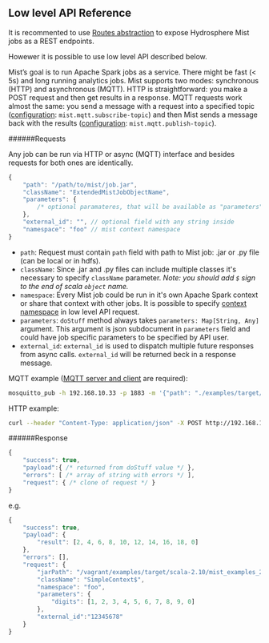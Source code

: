 ## Low level API Reference

It is recommented to use [Routes abstraction](routes.md) to expose Hydrosphere Mist jobs as a REST endpoints.

Howewer it is possible to use low level API described below.

Mist’s goal is to run Apache Spark jobs as a service. There might be fast (< 5s) and long running analytics jobs. Mist supports two modes: synchronous (HTTP) and asynchronous (MQTT). HTTP is straightforward: you make a POST request and then get results in a response. MQTT requests work almost the same: you send a message with a request into a specified topic ([configuration](configuration.md): `mist.mqtt.subscribe-topic`) and then Mist sends a message back with the results ([configuration](configuration.md): `mist.mqtt.publish-topic`).

######Requests

Any job can be run via HTTP or async (MQTT) interface and besides requests for both ones are identically. 

```javascript
{
    "path": "/path/to/mist/job.jar",
    "className": "ExtendedMistJobObjectName",
    "parameters": { 
        /* optional paramateres, that will be available as "parameters" argument in "doStuff" method  */ 
    },
    "external_id": "", // optional field with any string inside
    "namespace": "foo" // mist context namespace
}
```

* `path`: Request must contain `path` field with path to Mist job: .jar or .py file (can be local or in hdfs). 
* `className`: Since .jar and .py files can include multiple classes it's necessary to specify `className` parameter. _Note: you should add `$` sign to the end of scala `object` name._ 
* `namespace`: Every Mist job could be run in it's own Apache Spark context or share that context with other jobs. It is possible to specify [context namespace](context-namespaces.md) in low level API request.
* `parameters`: `doStuff` method always takes `parameters: Map[String, Any]` argument. This argument is json subdocument in `parameters` field and could have job specific parameters to be specified by API user.
* `external_id`: `external_id` is used to dispatch multiple future responses from async calls. `external_id` will be returned beck in a response message.

MQTT example ([MQTT server and client](http://mosquitto.org/) are required):

```sh
mosquitto_pub -h 192.168.10.33 -p 1883 -m '{"path": "./examples/target/scala-2.10/mist_examples_2.10-0.0.2.jar", "className": "SimpleContext$","parameters":{"digits":[1,2,3,4,5,6,7,8,9,0]}, "external_id": "12345678", "namespace": "foo"}'  -t 'foo'
```

HTTP example:

```sh
curl --header "Content-Type: application/json" -X POST http://192.168.10.33:2003/jobs --data '{"path": "./examples/target/scala-2.10/mist_examples_2.10-0.0.2.jar", "className": "SimpleContext$", "parameters": {"digits": [1, 2, 3, 4, 5, 6, 7, 8, 9, 0]}, "external_id": "12345678", "namespace": "foo"}'
```


######Response

```javascript
{
    "success": true,
    "payload":{ /* returned from doStuff value */ },
    "errors": [ /* array of string with errors */ ],
    "request": { /* clone of request */ }
}
```

e.g.
```javascript
{
    "success": true,
    "payload": {
        "result": [2, 4, 6, 8, 10, 12, 14, 16, 18, 0]
    },
    "errors": [],
    "request": {
        "jarPath": "/vagrant/examples/target/scala-2.10/mist_examples_2.10-0.0.2.jar",
        "className": "SimpleContext$",
        "namespace": "foo",
        "parameters": {
            "digits": [1, 2, 3, 4, 5, 6, 7, 8, 9, 0]
        },
        "external_id":"12345678"
    }
}
```
